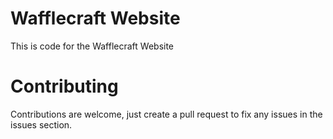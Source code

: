# Wafflecraft Website

This is code for the Wafflecraft Website

# Contributing

Contributions are welcome, just create a pull request to fix any issues in the issues section.
